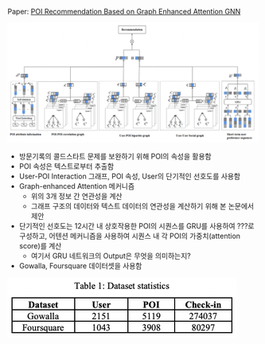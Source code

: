 Paper: [POI Recommendation Based on Graph Enhanced Attention GNN](https://ieeexplore.ieee.org/document/9642167)

![Untitled](https://github.com/Feel-My-AlgoRhythm/GNN-study/blob/main/images/POI%20Recommendation%20Based%20on%20Graph%20Enhanced%20Attention%20GNN%201.png)

- 방문기록의 콜드스타트 문제를 보완하기 위해 POI의 속성을 활용함
- POI 속성은 텍스트로부터 추출함
- User-POI Interaction 그래프, POI 속성, User의 단기적인 선호도를 사용함
- Graph-enhanced Attention 메커니즘
    - 위의 3개 정보 간 연관성을 계산
    - 그래프 구조의 데이터와 텍스트 데이터의 연관성을 계산하기 위해 본 논문에서 제안
- 단기적인 선호도는 12시간 내 상호작용한 POI의 시퀀스를 GRU를 사용하여 ???로 구성하고, 어텐션 메커니즘을 사용하여 시퀀스 내 각 POI의 가중치(attention score)를 계산
    - 여기서 GRU 네트워크의 Output은 무엇을 의미하는지?
- Gowalla, Foursquare 데이터셋을 사용함
    
![Untitled](https://github.com/Feel-My-AlgoRhythm/GNN-study/blob/main/images/POI%20Recommendation%20Based%20on%20Graph%20Enhanced%20Attention%20GNN%202.png)
